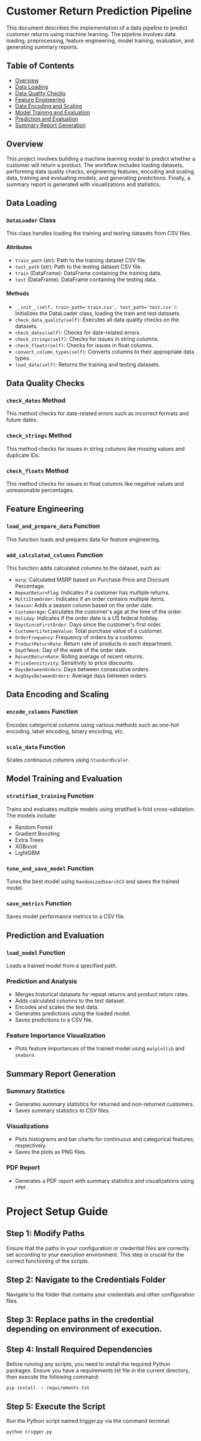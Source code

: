 # Customer Return Prediction Pipeline

This document describes the implementation of a data pipeline to predict customer returns using machine learning. The pipeline involves data loading, preprocessing, feature engineering, model training, evaluation, and generating summary reports.

## Table of Contents
- [Overview](#overview)
- [Data Loading](#data-loading)
- [Data Quality Checks](#data-quality-checks)
- [Feature Engineering](#feature-engineering)
- [Data Encoding and Scaling](#data-encoding-and-scaling)
- [Model Training and Evaluation](#model-training-and-evaluation)
- [Prediction and Evaluation](#prediction-and-evaluation)
- [Summary Report Generation](#summary-report-generation)

## Overview
This project involves building a machine learning model to predict whether a customer will return a product. The workflow includes loading datasets, performing data quality checks, engineering features, encoding and scaling data, training and evaluating models, and generating predictions. Finally, a summary report is generated with visualizations and statistics.

## Data Loading

### `DataLoader` Class
This class handles loading the training and testing datasets from CSV files.

#### Attributes
- `train_path` (str): Path to the training dataset CSV file.
- `test_path` (str): Path to the testing dataset CSV file.
- `train` (DataFrame): DataFrame containing the training data.
- `test` (DataFrame): DataFrame containing the testing data.

#### Methods
- `__init__(self, train_path='train.csv', test_path='test.csv')`: Initializes the DataLoader class, loading the train and test datasets.
- `check_data_quality(self)`: Executes all data quality checks on the datasets.
- `check_dates(self)`: Checks for date-related errors.
- `check_strings(self)`: Checks for issues in string columns.
- `check_floats(self)`: Checks for issues in float columns.
- `convert_column_types(self)`: Converts columns to their appropriate data types.
- `load_data(self)`: Returns the training and testing datasets.

## Data Quality Checks

### `check_dates` Method
This method checks for date-related errors such as incorrect formats and future dates.

### `check_strings` Method
This method checks for issues in string columns like missing values and duplicate IDs.

### `check_floats` Method
This method checks for issues in float columns like negative values and unreasonable percentages.

## Feature Engineering

### `load_and_prepare_data` Function
This function loads and prepares data for feature engineering.

### `add_calculated_columns` Function
This function adds calculated columns to the dataset, such as:
- `msrp`: Calculated MSRP based on Purchase Price and Discount Percentage.
- `RepeatReturnFlag`: Indicates if a customer has multiple returns.
- `MultiItemOrder`: Indicates if an order contains multiple items.
- `Season`: Adds a season column based on the order date.
- `CustomerAge`: Calculates the customer's age at the time of the order.
- `Holiday`: Indicates if the order date is a US federal holiday.
- `DaysSinceFirstOrder`: Days since the customer's first order.
- `CustomerLifetimeValue`: Total purchase value of a customer.
- `OrderFrequency`: Frequency of orders by a customer.
- `ProductReturnRate`: Return rate of products in each department.
- `DayOfWeek`: Day of the week of the order date.
- `RecentReturnRate`: Rolling average of recent returns.
- `PriceSensitivity`: Sensitivity to price discounts.
- `DaysBetweenOrders`: Days between consecutive orders.
- `AvgDaysBetweenOrders`: Average days between orders.

## Data Encoding and Scaling

### `encode_columns` Function
Encodes categorical columns using various methods such as one-hot encoding, label encoding, binary encoding, etc.

### `scale_data` Function
Scales continuous columns using `StandardScaler`.

## Model Training and Evaluation

### `stratified_training` Function
Trains and evaluates multiple models using stratified k-fold cross-validation. The models include:
- Random Forest
- Gradient Boosting
- Extra Trees
- XGBoost
- LightGBM

### `tune_and_save_model` Function
Tunes the best model using `RandomizedSearchCV` and saves the trained model.

### `save_metrics` Function
Saves model performance metrics to a CSV file.

## Prediction and Evaluation

### `load_model` Function
Loads a trained model from a specified path.

### Prediction and Analysis
- Merges historical datasets for repeat returns and product return rates.
- Adds calculated columns to the test dataset.
- Encodes and scales the test data.
- Generates predictions using the loaded model.
- Saves predictions to a CSV file.

### Feature Importance Visualization
- Plots feature importances of the trained model using `matplotlib` and `seaborn`.

## Summary Report Generation

### Summary Statistics
- Generates summary statistics for returned and non-returned customers.
- Saves summary statistics to CSV files.

### Visualizations
- Plots histograms and bar charts for continuous and categorical features, respectively.
- Saves the plots as PNG files.

### PDF Report
- Generates a PDF report with summary statistics and visualizations using `FPDF`.

# Project Setup Guide

## Step 1: Modify Paths
Ensure that the paths in your configuration or credential files are correctly set according to your execution environment. This step is crucial for the correct functioning of the scripts.

## Step 2: Navigate to the Credentials Folder
Navigate to the folder that contains your credentials and other configuration files.

## Step 3: Replace paths in the credential depending on environment of execution.

## Step 4: Install Required Dependencies
Before running any scripts, you need to install the required Python packages. Ensure you have a requirements.txt file in the current directory, then execute the following command:

```bash
pip install -r requirements.txt
```

## Step 5: Execute the Script
Run the Python script named trigger.py via the command terminal:

```python
python trigger.py
```
